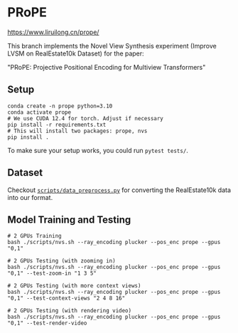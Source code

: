 # PRoPE
https://www.liruilong.cn/prope/

This branch implements the Novel View Synthesis experiment (Improve LVSM on RealEstate10k Dataset) for the paper:

"PRoPE: Projective Positional Encoding for Multiview Transformers"

## Setup

```
conda create -n prope python=3.10
conda activate prope
# We use CUDA 12.4 for torch. Adjust if necessary
pip install -r requirements.txt 
# This will install two packages: prope, nvs
pip install . 
```

To make sure your setup works, you could run `pytest tests/`.

## Dataset

Checkout [`scripts/data_preprocess.py`](scripts/data_preprocess.py) for converting the RealEstate10k data into our format.

## Model Training and Testing

```
# 2 GPUs Training
bash ./scripts/nvs.sh --ray_encoding plucker --pos_enc prope --gpus "0,1"
 
# 2 GPUs Testing (with zooming in)
bash ./scripts/nvs.sh --ray_encoding plucker --pos_enc prope --gpus "0,1" --test-zoom-in "1 3 5"

# 2 GPUs Testing (with more context views)
bash ./scripts/nvs.sh --ray_encoding plucker --pos_enc prope --gpus "0,1" --test-context-views "2 4 8 16"

# 2 GPUs Testing (with rendering video)
bash ./scripts/nvs.sh --ray_encoding plucker --pos_enc prope --gpus "0,1" --test-render-video
```


